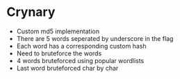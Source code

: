 # Crynary

* Custom md5 implementation
* There are 5 words seperated by underscore in the flag
* Each word has a corresponding custom hash
* Need to bruteforce the words
* 4 words bruteforced using popular wordlists
* Last word bruteforced char by char

